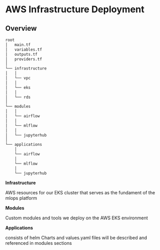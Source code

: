 
# AWS Infrastructure Deployment

## Overview

```bash
root
│   main.tf
│   variables.tf
│   outputs.tf
│   providers.tf
│
└── infrastructure
│   │
│   └── vpc
│   │
│   └── eks
│   │
│   └── rds
│
└── modules
│   │
│   └── airflow
│   │
│   └── mlflow
│   │
│   └── jupyterhub
│
└── applications
    │
    └── airflow
    │
    └── mlflow
    │
    └── jupyterhub

```

**Infrastructure**

AWS resources for our EKS cluster that serves as the fundament of the mlops platform


**Modules**

Custom modules and tools we deploy on the AWS EKS environment

**Applications**

consists of helm Charts and values.yaml files
will be described and referenced in modules sections
